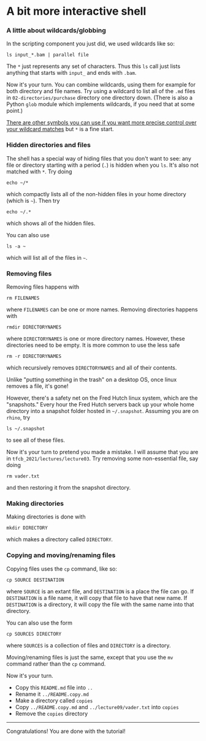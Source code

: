# A bit more interactive shell

### A little about wildcards/globbing

In the scripting component you just did, we used wildcards like so:

    ls input_*.bam | parallel file

The `*` just represents any set of characters.
Thus this `ls` call just lists anything that starts with `input_` and ends with `.bam`.

Now it's your turn.
You can combine wildcards, using them for example for both directory and file names.
Try using a wildcard to list all of the `.md` files in `02-directories/purchase` directory one directory down.
(There is also a Python `glob` module which implements wildcards, if you need that at some point.)

[There are other symbols you can use if you want more precise control over your wildcard matches](http://www.linfo.org/wildcard.html) but `*` is a fine start.


### Hidden directories and files

The shell has a special way of hiding files that you don't want to see: any file or directory starting with a period (`.`) is hidden when you `ls`.
It's also not matched with `*`.
Try doing

    echo ~/*

which compactly lists all of the non-hidden files in your home directory (which is `~`).
Then try

    echo ~/.*

which shows all of the hidden files.

You can also use

    ls -a ~

which will list all of the files in `~`.


### Removing files

Removing files happens with

    rm FILENAMES

where `FILENAMES` can be one or more names.
Removing directories happens with

    rmdir DIRECTORYNAMES

where `DIRECTORYNAMES` is one or more directory names.
However, these directories need to be empty.
It is more common to use the less safe

    rm -r DIRECTORYNAMES

which recursively removes `DIRECTORYNAMES` and all of their contents.

Unlike "putting something in the trash" on a desktop OS, once linux removes a file, it's gone!

However, there's a safety net on the Fred Hutch linux system, which are the "snapshots."
Every hour the Fred Hutch servers back up your whole home directory into a snapshot folder hosted in `~/.snapshot`.
Assuming you are on `rhino`, try

    ls ~/.snapshot

to see all of these files.

Now it's your turn to pretend you made a mistake.
I will assume that you are in `tfcb_2021/lectures/lecture03`.
Try removing some non-essential file, say doing

    rm vader.txt

and then restoring it from the snapshot directory.


### Making directories

Making directories is done with

    mkdir DIRECTORY

which makes a directory called `DIRECTORY`.


### Copying and moving/renaming files

Copying files uses the `cp` command, like so:

    cp SOURCE DESTINATION

where `SOURCE` is an extant file, and `DESTINATION` is a place the file can go.
If `DESTINATION` is a file name, it will copy that file to have that new name.
If `DESTINATION` is a directory, it will copy the file with the same name into that directory.

You can also use the form

    cp SOURCES DIRECTORY

where `SOURCES` is a collection of files and `DIRECTORY` is a directory.

Moving/renaming files is just the same, except that you use the `mv` command rather than the `cp` command.

Now it's your turn.

* Copy this `README.md` file into `..`
* Rename it `../README.copy.md`
* Make a directory called `copies`
* Copy `../README.copy.md` and `../lecture09/vader.txt` into `copies`
* Remove the `copies` directory

---

Congratulations!
You are done with the tutorial!
